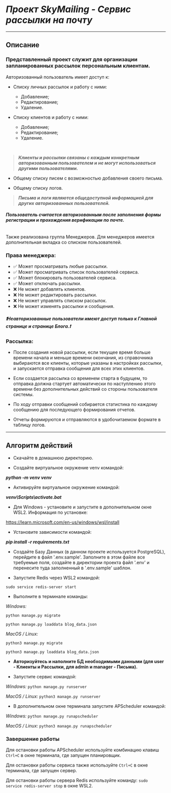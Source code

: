 # *Проект SkyMailing - Сервис рассылки на почту*
____
## Описание
### Представленный проект служит для организации запланированных рассылок персональным клиентам. 

Авторизованный пользователь имеет доступ к:

- Списку личных рассылок и работу с ними:
    - Добавление;
    - Редактирование;
    - Удаление.


- Списку клиентов и работу с ними:
    - Добавление;
    - Редактирование;
    - Удаление.
<br>

>***Клиенты и рассылки связаны с каждым конкретным авторизованным 
пользователем и не могут использоваться другими пользователями.***

- Общему списку писем с возможностью добавления своего письма.


- Общему списку логов.


>***Письма и логи являются общедоступной информацией для других авторизованных пользователей.***

#### *Пользователь считается авторизованным после заполнения формы регистрации и прохождения верификации по почте.*

<br>
Также реализована группа Менеджеров. Для менеджеров имеется дополнительная вкладка со списком пользователей.

### Права менеджера:

- ✅ Может просматривать любые рассылки.
- ✅ Может просматривать список пользователей сервиса.
- ✅ Может блокировать пользователей сервиса.
- ✅ Может отключать рассылки.
- ❌ Не может добавлять клиентов.
- ❌ Не может редактировать рассылки.
- ❌ Не может управлять списком рассылок.
- ❌ Не может изменять рассылки и сообщения.


#### *❗Неавторизованные пользователи имеют доступ только к Главной странице и странице Блога.❗️*


### Рассылка:

- После создания новой рассылки, если текущее время больше времени начала 
и меньше времени окончания, из справочника выбираются все клиенты, 
которые указаны в настройках рассылки, и запускается отправка сообщения
для всех этих клиентов.


- Если создается рассылка со временем старта в будущем, то отправка должна 
стартует автоматически по наступлению этого времени без дополнительных 
действий со стороны пользователя системы.


- По ходу отправки сообщений собирается статистика по каждому сообщению для 
последующего формирования отчетов.


- Отчеты формируются и отправляются в удобочитаемом формате в таблицу логов.

____

## Алгоритм действий

- Скачайте в домашнюю директорию.


- Создайте виртуальное окружение venv командой:

__*python -m venv venv*__

- Активируйте виртуальное окружение командой:

__*venv\Scripts\activate.bat*__

- Для Windows - установите и запустите в дополнительном окне WSL2. Информация по установке:

https://learn.microsoft.com/en-us/windows/wsl/install

- Установите зависимости командой:

__*pip install -r requirements.txt*__

- Создайте Базу Данных (в данном проекте используется PostgreSQL), перейдите в файл '.env.sample'. Заполните в этом файле
все требуемые поля, создайте в директории проекта файл '.env' и перенесите туда заполненный в '.env.sample' шаблон.


- Запустите Redis через WSL2 командой:

`sudo service redis-server start`

- Выполните в терминале команды:

*Windows:*

`python manage.py migrate`

`python manage.py loaddata blog_data.json`

*MacOS / Linux:*

`python3 manage.py migrate`

`python3 manage.py loaddata blog_data.json`

- __Авторизуйтесь и наполните БД необходимыми данными (для user - Клиенты и Рассылки, для admin и manager - Письма).__


- Запустите сервис командой:

*Windows:*
`python manage.py runserver`

*MacOS / Linux:*
`python3 manage.py runserver`

- В дополнительном окне терминала запустите APScheduler командой:

*Windows:*
`python manage.py runapscheduler`

*MacOS / Linux:*
`python3 manage.py runapscheduler`

### Завершение работы

Для остановки работы APScheduler используйте комбинацию клавиш `Ctrl+C` в окне терминала, где запущен планировщик.

Для остановки работы сервиса также используйте `Ctrl+C` в окне терминала, где запущен сервер.

Для остановки работы сервера Redis используйте команду: `sudo service redis-server stop` в окне WSL2.